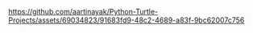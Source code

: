 

https://github.com/aartinayak/Python-Turtle-Projects/assets/69034823/91683fd9-48c2-4689-a83f-9bc62007c756

